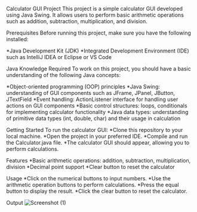 Calculator GUI Project
This project is a simple calculator GUI developed using Java Swing. It allows users to perform basic arithmetic operations such as addition, subtraction, multiplication, and division.

Prerequisites
Before running this project, make sure you have the following installed:

*Java Development Kit (JDK)
*Integrated Development Environment (IDE) such as IntelliJ IDEA or Eclipse or VS Code

Java Knowledge Required
To work on this project, you should have a basic understanding of the following Java concepts:

*Object-oriented programming (OOP) principles
*Java Swing: understanding of GUI components such as JFrame, JPanel, JButton, JTextField
*Event handling: ActionListener interface for handling user actions on GUI components
*Basic control structures: loops, conditionals for implementing calculator functionality
*Java data types: understanding of primitive data types (int, double, char) and their usage in calculation

Getting Started
To run the calculator GUI:
*Clone this repository to your local machine.
*Open the project in your preferred IDE.
*Compile and run the Calculator.java file.
*The calculator GUI should appear, allowing you to perform calculations.

Features
*Basic arithmetic operations: addition, subtraction, multiplication, division
*Decimal point support
*Clear button to reset the calculator

Usage
*Click on the numerical buttons to input numbers.
*Use the arithmetic operation buttons to perform calculations.
*Press the equal button to display the result.
*Click the clear button to reset the calculator.

Output
![Screenshot (1)](https://github.com/user-attachments/assets/9fa58ad2-386c-4778-9671-3817c918b9e3)


